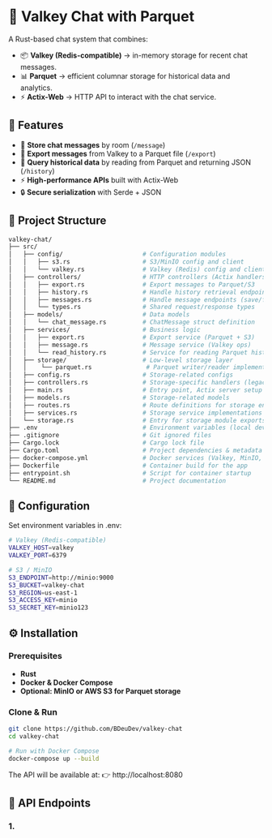 # 📖 Valkey Chat with Parquet

A Rust-based chat system that combines:

- 📦 **Valkey (Redis-compatible)** → in-memory storage for recent chat messages.  
- 📊 **Parquet** → efficient columnar storage for historical data and analytics.  
- ⚡ **Actix-Web** → HTTP API to interact with the chat service.  


## 🚀 Features

- 📩 **Store chat messages** by room (`/message`)  
- 💾 **Export messages** from Valkey to a Parquet file (`/export`)  
- 📜 **Query historical data** by reading from Parquet and returning JSON (`/history`)  
- ⚡ **High-performance APIs** built with Actix-Web  
- 🔒 **Secure serialization** with Serde + JSON  


## 📂 Project Structure
```bash
valkey-chat/
├── src/                   
│   ├── config/                      # Configuration modules
│   │   ├── s3.rs                    # S3/MinIO config and client
│   │   └── valkey.rs                # Valkey (Redis) config and client
│   ├── controllers/                 # HTTP controllers (Actix handlers)
│   │   ├── export.rs                # Export messages to Parquet/S3
│   │   ├── history.rs               # Handle history retrieval endpoints
│   │   ├── messages.rs              # Handle message endpoints (save/fetch)
│   │   └── types.rs                 # Shared request/response types
│   ├── models/                      # Data models
│   │   └── chat_message.rs          # ChatMessage struct definition
│   ├── services/                    # Business logic
│   │   ├── export.rs                # Export service (Parquet + S3)
│   │   ├── message.rs               # Message service (Valkey ops)
│   │   └── read_history.rs          # Service for reading Parquet history
│   ├── storage/                     # Low-level storage layer
│   │    └── parquet.rs               # Parquet writer/reader implementation
│   ├── config.rs                    # Storage-related configs
│   ├── controllers.rs               # Storage-specific handlers (legacy/misc)
│   ├── main.rs                      # Entry point, Actix server setup
│   ├── models.rs                    # Storage-related models
│   ├── routes.rs                    # Route definitions for storage endpoints
│   ├── services.rs                  # Storage service implementations
│   └── storage.rs                   # Entry for storage module exports
├── .env                             # Environment variables (local dev)
├── .gitignore                       # Git ignored files
├── Cargo.lock                       # Cargo lock file
├── Cargo.toml                       # Project dependencies & metadata
├── docker-compose.yml               # Docker services (Valkey, MinIO, App)
├── Dockerfile                       # Container build for the app
├── entrypoint.sh                    # Script for container startup
└── README.md                        # Project documentation
```
## 🔑 Configuration

Set environment variables in .env:

```bash
# Valkey (Redis-compatible)
VALKEY_HOST=valkey
VALKEY_PORT=6379

# S3 / MinIO
S3_ENDPOINT=http://minio:9000
S3_BUCKET=valkey-chat
S3_REGION=us-east-1
S3_ACCESS_KEY=minio
S3_SECRET_KEY=minio123
```

## ⚙️ Installation

### Prerequisites

- **Rust**
- **Docker & Docker Compose**
- **Optional: MinIO or AWS S3 for Parquet storage**
### Clone & Run

```bash
git clone https://github.com/BDeuDev/valkey-chat
cd valkey-chat

# Run with Docker Compose
docker-compose up --build
```
The API will be available at:
👉 http://localhost:8080

## 📡 API Endpoints

### 1. 
